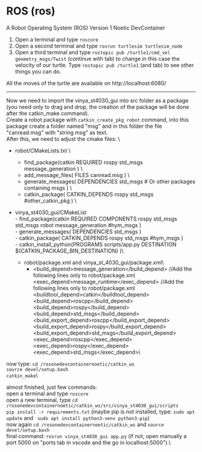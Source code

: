 
# ROS (ros)

A Robot Operating System (ROS) Version 1 Noetic DevContainer

1. Open a terminal and type `roscore`
2. Open a second terminal and type `rosrun turtlesim turtlesim_node`
3. Open a third terminal and type `rostopic pub /turtle1/cmd_vel geometry_msgs/Twist` (continue with tab) to change in this case the velocity of our turtle. Type `rostopic pub /turtle1` (and tab) to see other things you can do.

All the moves of the turtle are available on http://localhost:6080/


---------------------------------

Now we need to import the vinya_st4030_gui into src folder as a package (you need only to drag and drop, the creation of the package will be done after the catkin_make command). \
Create a robot package with `catkin_create_pkg robot` command, into this package create a folder named "msg" and in this folder the file "canread.msg" with "string msg" as text. \
After this, we need to adjust the cmake files: \
  -  robot/CMakeLists.txt \
      - find_package(catkin REQUIRED
        rospy
        std_msgs
        message_generation
        ) \
       - add_message_files(
         FILES
         canread.msg
         ) \
       - generate_messages(
         DEPENDENCIES
         std_msgs  # Or other packages containing msgs
         ) \
       - catkin_package(
          CATKIN_DEPENDS rospy std_msgs #other_catkin_pkg 
          ) \


  - vinya_st4030_gui/CMakeList\
        -  find_package(catkin REQUIRED COMPONENTS
            rospy
            std_msgs
            std_msgs
            robot
            message_generation
            #hym_msgs
            )\
        -  generate_messages(
           DEPENDENCIES
           std_msgs
           )\
        - catkin_package(
           CATKIN_DEPENDS rospy std_msgs #hym_msgs
            )\
         - catkin_install_python(PROGRAMS
            scripts/app.py
             DESTINATION ${CATKIN_PACKAGE_BIN_DESTINATION}
           )\

    - robot/package.xml and vinya_st_4030_gui/package.xml\
         - <build_depend>message_generation</build_depend>  //Add the following lines only to robot/package.xml\
           <exec_depend>message_runtime</exec_depend>      //Add the following lines only to robot/package.xml\
            <buildtool_depend>catkin</buildtool_depend>\
            <build_depend>roscpp</build_depend>\
            <build_depend>rospy</build_depend>\
            <build_depend>std_msgs</build_depend>\
            <build_export_depend>roscpp</build_export_depend>\
            <build_export_depend>rospy</build_export_depend>\
            <build_export_depend>std_msgs</build_export_depend>\
            <exec_depend>roscpp</exec_depend>\
            <exec_depend>rospy</exec_depend>\
            <exec_depend>std_msgs</exec_depend>\


now type: `cd /rosonedevcontainernoetic/catkin_ws`\
`source devel/setup.bash`\
`catkin_make`\

almost finished, just few commands:\
open a terminal and type `roscore`\
open a new terminal, type `cd /rosonedevcontainernoetic/catkin_ws/src/vinya_st4030_gui/scripts`\
`pip install -r requirements.txt` (maybe pip is not installed, type: `sudo apt update` and ` sudo apt install python3-venv python3-pip`)\
now again `cd /rosonedevcontainernoetic/catkin_ws` and `source devel/setup.bash`\
final command: `rosrun vinya_st4030_gui app.py` (if not, open manually a port 5000 on "ports tab in vscode and the go in localhost:5000").\

























    
